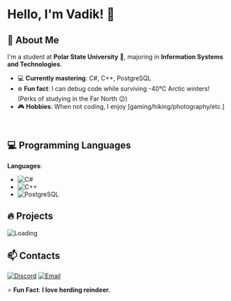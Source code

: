 # Hello, I'm Vadik! 👋

## 🚀 About Me  
I'm a student at **Polar State University** 🏫, majoring in **Information Systems and Technologies**.  
- 💻 **Currently mastering**: C#, C++, PostgreSQL  
- ❄️ **Fun fact**: I can debug code while surviving -40°C Arctic winters! (Perks of studying in the Far North 😉)  
- 🎮 **Hobbies**: When not coding, I enjoy [gaming/hiking/photography/etc.]   

<br>

## 💻 Programming Languages 
**Languages**:  
- ![C#](https://img.shields.io/badge/C%23-239120?style=flat&logo=c-sharp&logoColor=white)
- ![C++](https://img.shields.io/badge/C%2B%2B-00599C?style=flat&logo=c%2B%2B&logoColor=white)
- ![PostgreSQL](https://img.shields.io/badge/PostgreSQL-4169E1?style=flat&logo=postgresql&logoColor=white)  

## 🔥 Projects
![Loading](https://i.gifer.com/ZZ5H.gif)

## 📫 Contacts
[![Discord](https://img.shields.io/badge/Join_My_Server-5865F2?style=flat&logo=discord&logoColor=white)](https://discord.com/users/366151961671893002)
[![Email](https://img.shields.io/badge/Email-D14836?style=flat&logo=gmail&logoColor=white)](mailto:ostafinskijvadim@gmail.com)  

⭐ **Fun Fact**: **I love herding reindeer.** 
